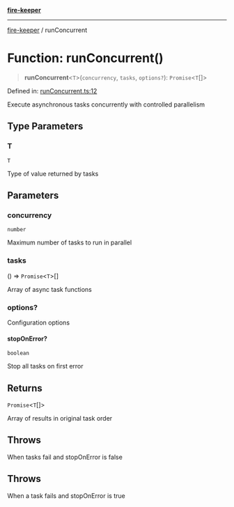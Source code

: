 [**fire-keeper**](../README.md)

***

[fire-keeper](../README.md) / runConcurrent

# Function: runConcurrent()

> **runConcurrent**\<`T`\>(`concurrency`, `tasks`, `options?`): `Promise`\<`T`[]\>

Defined in: [runConcurrent.ts:12](https://github.com/phonowell/fire-keeper/blob/main/src/runConcurrent.ts#L12)

Execute asynchronous tasks concurrently with controlled parallelism

## Type Parameters

### T

`T`

Type of value returned by tasks

## Parameters

### concurrency

`number`

Maximum number of tasks to run in parallel

### tasks

() => `Promise`\<`T`\>[]

Array of async task functions

### options?

Configuration options

#### stopOnError?

`boolean`

Stop all tasks on first error

## Returns

`Promise`\<`T`[]\>

Array of results in original task order

## Throws

When tasks fail and stopOnError is false

## Throws

When a task fails and stopOnError is true
